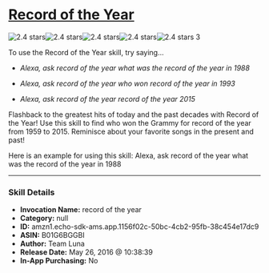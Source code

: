 # [Record of the Year](http://alexa.amazon.com/#skills/amzn1.echo-sdk-ams.app.1156f02c-50bc-4cb2-95fb-38c454e17dc9)
![2.4 stars](../../images/ic_star_black_18dp_1x.png)![2.4 stars](../../images/ic_star_black_18dp_1x.png)![2.4 stars](../../images/ic_star_half_black_18dp_1x.png)![2.4 stars](../../images/ic_star_border_black_18dp_1x.png)![2.4 stars](../../images/ic_star_border_black_18dp_1x.png) 3

To use the Record of the Year skill, try saying...

* *Alexa, ask record of the year what was the record of the year in 1988*

* *Alexa, ask record of the year who won record of the year in 1993*

* *Alexa, ask record of the year record of the year 2015*

Flashback to the greatest hits of today and the past decades with Record of the Year! Use this skill to find who won the Grammy for record of the year from 1959 to 2015. Reminisce about your favorite songs in the present and past!

Here is an example for using this skill:
Alexa, ask record of the year what was the record of the year in 1988

***

### Skill Details

* **Invocation Name:** record of the year
* **Category:** null
* **ID:** amzn1.echo-sdk-ams.app.1156f02c-50bc-4cb2-95fb-38c454e17dc9
* **ASIN:** B01G6BGGBI
* **Author:** Team Luna
* **Release Date:** May 26, 2016 @ 10:38:39
* **In-App Purchasing:** No
